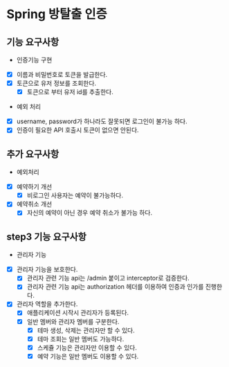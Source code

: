 # Spring 방탈출 인증

## 기능 요구사항
- 인증기능 구현
- [x] 이름과 비밀번호로 토큰을 발급한다.
- [x] 토큰으로 유저 정보를 조회한다.
  - [x] 토큰으로 부터 유저 id를 추출한다.
- 예외 처리
- [x] username, password가 하나라도 잘못되면 로그인이 불가능 하다.
- [x] 인증이 필요한 API 호출시 토큰이 없으면 안된다.

## 추가 요구사항
- 예외처리
- [x] 예약하기 개선
  - [x] 비로그인 사용자는 예약이 불가능하다.
- [x] 예약취소 개선
  - [x] 자신의 예약이 아닌 경우 예약 취소가 불가능 하다.

## step3 기능 요구사항
- 관리자 기능
- [x] 관리자 기능을 보호한다.
  - [x] 관리자 관련 기능 api는 /admin 붙이고 interceptor로 검증한다.
  - [x] 관리자 관련 기능 api는 authorization 헤더를 이용하여 인증과 인가를 진행한다.
- [x] 관리자 역할을 추가한다.
  - [x] 애플리케이션 시작시 관리자가 등록된다.
  - [x] 일반 멤버와 관리자 멤버를 구분한다.
    - [x] 테마 생성, 삭제는 관리자만 할 수 있다.
    - [x] 테마 조회는 일반 멤버도 가능하다.
    - [x] 스케쥴 기능은 관리자만 이용할 수 있다.
    - [x] 예약 기능은 일반 멤버도 이용할 수 있다.
